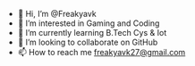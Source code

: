 - 👋 Hi, I’m @Freakyavk
- 👀 I’m interested in Gaming and Coding
- 🌱 I’m currently learning B.Tech Cys & Iot
- 💞️ I’m looking to collaborate on GitHub
- 📫 How to reach me freakyavk27@gmail.com

<!---
Freakyavk/Freakyavk is a ✨ special ✨ repository because its `README.md` (this file) appears on your GitHub profile.
You can click the Preview link to take a look at your changes.
--->

